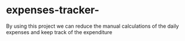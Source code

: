 # expenses-tracker-
By using this project we can reduce the manual calculations of the daily expenses and keep track of the expenditure
